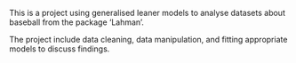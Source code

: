 
This is a project using generalised leaner models to analyse datasets about baseball from the package ‘Lahman’.

The project include data cleaning, data manipulation, and fitting appropriate models to discuss findings.

